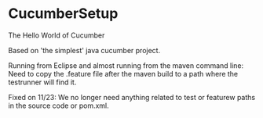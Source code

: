 # CucumberSetup
The Hello World of Cucumber

Based on 'the simplest' java cucumber project. 

Running from Eclipse and almost running from the maven command line:
Need to copy the .feature file after the maven build to a path where the testrunner will find it.

Fixed on 11/23: We no longer need anything related to test or featurew paths in the source code or pom.xml.
